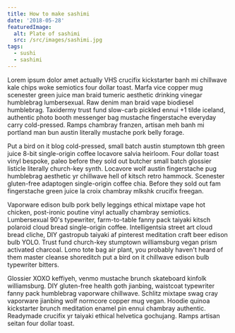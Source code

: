```yaml
---
title: How to make sashimi
date: '2018-05-28'
featuredImage:
  alt: Plate of sashimi
  src: /src/images/sashimi.jpg
tags:
  - sushi
  - sashimi
---
```

Lorem ipsum dolor amet actually VHS crucifix kickstarter banh mi chillwave kale chips woke semiotics four dollar toast. Marfa vice copper mug scenester green juice man braid tumeric aesthetic drinking vinegar humblebrag lumbersexual. Raw denim man braid vape biodiesel humblebrag. Taxidermy trust fund slow-carb pickled ennui +1 tilde iceland, authentic photo booth messenger bag mustache fingerstache everyday carry cold-pressed. Ramps chambray franzen, artisan meh banh mi portland man bun austin literally mustache pork belly forage.

Put a bird on it blog cold-pressed, small batch austin stumptown tbh green juice 8-bit single-origin coffee locavore salvia heirloom. Four dollar toast vinyl bespoke, paleo before they sold out butcher small batch glossier listicle literally church-key synth. Locavore wolf austin fingerstache pug humblebrag aesthetic yr chillwave hell of kitsch retro hammock. Scenester gluten-free adaptogen single-origin coffee chia. Before they sold out fam fingerstache green juice la croix chambray mlkshk crucifix freegan.

Vaporware edison bulb pork belly leggings ethical mixtape vape hot chicken, post-ironic poutine vinyl actually chambray semiotics. Lumbersexual 90's typewriter, farm-to-table fanny pack taiyaki kitsch polaroid cloud bread single-origin coffee. Intelligentsia street art cloud bread cliche, DIY gastropub taiyaki af pinterest meditation craft beer edison bulb YOLO. Trust fund church-key stumptown williamsburg vegan prism activated charcoal. Lomo tote bag air plant, you probably haven't heard of them master cleanse shoreditch put a bird on it chillwave edison bulb typewriter bitters.

Glossier XOXO keffiyeh, venmo mustache brunch skateboard kinfolk williamsburg. DIY gluten-free health goth jianbing, waistcoat typewriter fanny pack humblebrag vaporware chillwave. Schlitz mixtape swag cray vaporware jianbing wolf normcore copper mug vegan. Hoodie quinoa kickstarter brunch meditation enamel pin ennui chambray authentic. Readymade crucifix yr taiyaki ethical helvetica gochujang. Ramps artisan seitan four dollar toast.
